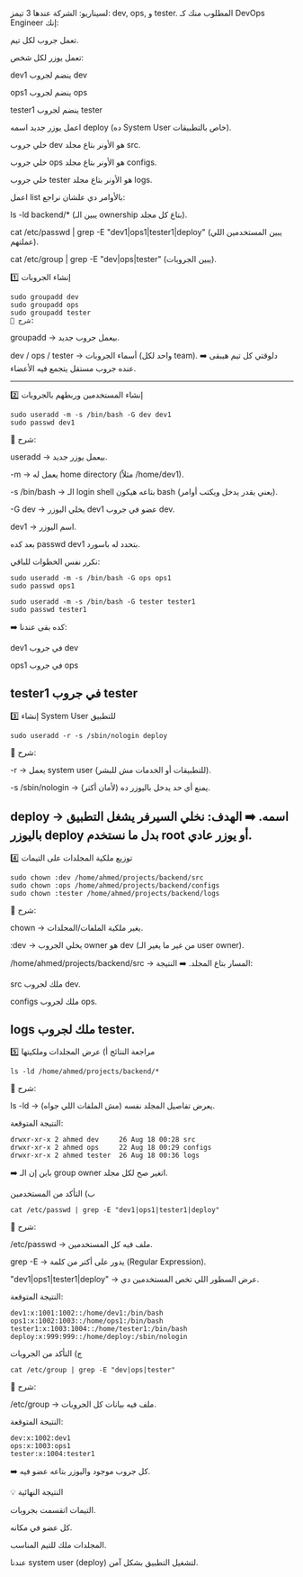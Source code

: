 لسيناريو:
الشركة عندها 3 تيمز: dev, ops, و tester. المطلوب منك كـ DevOps Engineer إنك:

تعمل جروب لكل تيم.

تعمل يوزر لكل شخص:

dev1 ينضم لجروب dev

ops1 ينضم لجروب ops

tester1 ينضم لجروب tester

اعمل يوزر جديد اسمه deploy (ده System User خاص بالتطبيقات).

خلي جروب dev هو الأونر بتاع مجلد src.

خلي جروب ops هو الأونر بتاع مجلد configs.

خلي جروب tester هو الأونر بتاع مجلد logs.

اعمل list بالأوامر دي علشان نراجع:

ls -ld backend/* (يبين الـ ownership بتاع كل مجلد).

cat /etc/passwd | grep -E "dev1|ops1|tester1|deploy" (يبين المستخدمين اللي عملتهم).

cat /etc/group | grep -E "dev|ops|tester" (يبين الجروبات).

1️⃣ إنشاء الجروبات

    sudo groupadd dev
    sudo groupadd ops
    sudo groupadd tester
    🔎 شرح:

groupadd → بيعمل جروب جديد.

dev / ops / tester → أسماء الجروبات (واحد لكل team).
➡️ دلوقتي كل تيم هيبقى عنده جروب مستقل يتجمع فيه الأعضاء.

------
2️⃣ إنشاء المستخدمين وربطهم بالجروبات

    sudo useradd -m -s /bin/bash -G dev dev1
    sudo passwd dev1


🔎 شرح:

useradd → بيعمل يوزر جديد.

-m → يعمل له home directory (مثلاً /home/dev1).

-s /bin/bash → الـ login shell بتاعه هيكون bash (يعني يقدر يدخل ويكتب أوامر).

-G dev → يخلي اليوزر dev1 عضو في جروب dev.

dev1 → اسم اليوزر.

بعد كده passwd dev1 بتحدد له باسورد.

نكرر نفس الخطوات للباقي:


    sudo useradd -m -s /bin/bash -G ops ops1
    sudo passwd ops1

    sudo useradd -m -s /bin/bash -G tester tester1
    sudo passwd tester1


➡️ كده بقى عندنا:

dev1 في جروب dev

ops1 في جروب ops

tester1 في جروب tester
----
3️⃣ إنشاء System User للتطبيق

    sudo useradd -r -s /sbin/nologin deploy


🔎 شرح:

-r → يعمل system user (للتطبيقات أو الخدمات مش للبشر).

-s /sbin/nologin → يمنع أي حد يدخل باليوزر ده (لأمان أكتر).

deploy → اسمه.
➡️ الهدف: نخلي السيرفر يشغل التطبيق باليوزر deploy بدل ما نستخدم root أو يوزر عادي.
----
4️⃣ توزيع ملكية المجلدات على التيمات

    sudo chown :dev /home/ahmed/projects/backend/src
    sudo chown :ops /home/ahmed/projects/backend/configs
    sudo chown :tester /home/ahmed/projects/backend/logs


🔎 شرح:

chown → يغير ملكية الملفات/المجلدات.

:dev → يخلي الجروب owner هو dev (من غير ما يغير الـ user owner).

/home/ahmed/projects/backend/src → المسار بتاع المجلد.
➡️ النتيجة:

src ملك لجروب dev.

configs ملك لجروب ops.

logs ملك لجروب tester.
---
5️⃣ مراجعة النتائج
أ) عرض المجلدات وملكيتها

    ls -ld /home/ahmed/projects/backend/*


🔎 شرح:

ls -ld → يعرض تفاصيل المجلد نفسه (مش الملفات اللي جواه).

النتيجة المتوقعة:
 
    drwxr-xr-x 2 ahmed dev     26 Aug 18 00:28 src
    drwxr-xr-x 2 ahmed ops     22 Aug 18 00:29 configs
    drwxr-xr-x 2 ahmed tester  26 Aug 18 00:36 logs


➡️ باين إن الـ group owner اتغير صح لكل مجلد.

ب) التأكد من المستخدمين

    cat /etc/passwd | grep -E "dev1|ops1|tester1|deploy"


🔎 شرح:

/etc/passwd → ملف فيه كل المستخدمين.

grep -E → يدور على أكتر من كلمة (Regular Expression).

"dev1|ops1|tester1|deploy" → عرض السطور اللي تخص المستخدمين دي.

النتيجة المتوقعة:


    dev1:x:1001:1002::/home/dev1:/bin/bash
    ops1:x:1002:1003::/home/ops1:/bin/bash
    tester1:x:1003:1004::/home/tester1:/bin/bash
    deploy:x:999:999::/home/deploy:/sbin/nologin

ج) التأكد من الجروبات

    cat /etc/group | grep -E "dev|ops|tester"


🔎 شرح:

/etc/group → ملف فيه بيانات كل الجروبات.

النتيجة المتوقعة:


    dev:x:1002:dev1
    ops:x:1003:ops1
    tester:x:1004:tester1


➡️ كل جروب موجود واليوزر بتاعه عضو فيه.

💡 النتيجة النهائية

التيمات اتقسمت بجروبات.

كل عضو في مكانه.

المجلدات ملك للتيم المناسب.

عندنا system user (deploy) لتشغيل التطبيق بشكل آمن.
